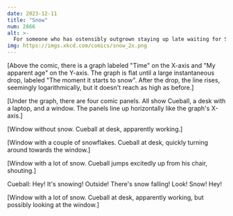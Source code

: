 ```yaml
---
date: 2023-12-11
title: "Snow"
num: 2866
alt: >-
  For someone who has ostensibly outgrown staying up late waiting for Santa, I do spend an awful lot of time refreshing websites to see if packages are here yet.
img: https://imgs.xkcd.com/comics/snow_2x.png
---
```

[Above the comic, there is a graph labeled "Time" on the X-axis and "My apparent age" on the Y-axis. The graph is flat until a large instantaneous drop, labeled "The moment it starts to snow". After the drop, the line rises, seemingly logarithmically, but it doesn't reach as high as before.]

[Under the graph, there are four comic panels. All show Cueball, a desk with a laptop, and a window. The panels line up horizontally like the graph's X-axis.]

[Window without snow. Cueball at desk, apparently working.]

[Window with a couple of snowflakes. Cueball at desk, quickly turning around towards the window.]

[Window with a lot of snow. Cueball jumps excitedly up from his chair, shouting.]

Cueball: Hey! It's snowing! Outside! There's snow falling! Look! Snow! Hey!

[Window with a lot of snow. Cueball at desk, apparently working, but possibly looking at the window.]